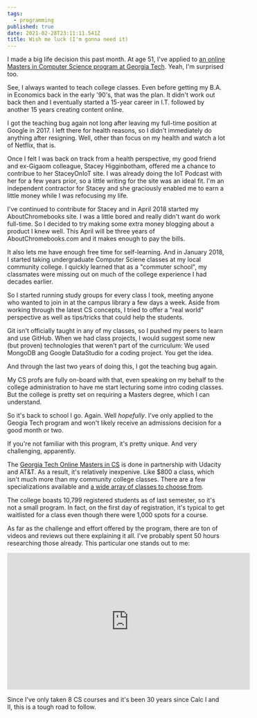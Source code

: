 ```yaml
---
tags:
  - programming
published: true
date: 2021-02-28T23:11:11.541Z
title: Wish me luck (I'm gonna need it)
---
```

I made a big life decision this past month. At age 51, I've applied to [an online Masters in Computer Science program at Georgia Tech](https://omscs.gatech.edu). Yeah, I'm surprised too.

See, I always wanted to teach college classes. Even before getting my B.A. in Economics back in the early '90's, that was the plan. It didn't work out back then and I eventually started a 15-year career in I.T. followed by another 15 years creating content online.

I got the teaching bug again not long after leaving my full-time position at Google in 2017. I left there for health reasons, so I didn't immediately do anything after resigning. Well, other than focus on my health and watch a lot of Netflix, that is.

Once I felt I was back on track from a health perspective, my good friend and ex-Gigaom colleague, Stacey Higginbotham, offered me a chance to contribue to her StaceyOnIoT site. I was already doing the IoT Podcast with her for a few years prior, so a little writing for the site was an ideal fit. I'm an independent contractor for Stacey and she graciously enabled me to earn a little money while I was refocusing my life.

I've continued to contribute for Stacey and in April 2018 started my AboutChromebooks site. I was a little bored and really didn't want do work full-time. So I decided to try making some extra money blogging about a product I knew well. This April will be three years of AboutChromebooks.com and it makes enough to pay the bills.

It also lets me have enough free time for self-learning. And in January 2018, I started taking undergraduate Computer Sciene classes at my local community college. I quickly learned that as a "commuter school", my classmates were missing out on much of the college experience I had decades earlier.

So I started running study groups for every class I took, meeting anyone who wanted to join in at the campus library a few days a week. Aside from working through the latest CS concepts, I tried to offer a "real world" perspective as well as tips/tricks that could help the students. 

Git isn't officially taught in any of my classes, so I pushed my peers to learn and use GitHub. When we had class projects, I would suggest some new (but proven) technologies that weren't part of the curriculum: We used MongoDB ang Google DataStudio for a coding project. You get the idea.

And through the last two years of doing this, I got the teaching bug again.

My CS profs are fully on-board with that, even speaking on my behalf to the college administration to have me start lecturing some intro coding classes. But the college is pretty set on requiring a Masters degree, which I can understand.

So it's back to school I go. Again. Well *hopefully*. I've only applied to the Geogia Tech program and won't likely receive an admissions decision for a good month or two.

If you're not familiar with this program, it's pretty unique. And very challenging, apparently.

The [Georgia Tech Online Masters in CS](https://omscs.gatech.edu) is done in partnership with Udacity and AT&T. As a result, it's relatively inexpenive. Like $800 a class, which isn't much more than my community college classes. There are a few specializations available and [a wide array of classes to choose from](https://omscs.gatech.edu/current-courses). 

The college boasts 10,799 registered students as of last semester, so it's not a small program. In fact, on the first day of registration, it's typical to get waitlisted for a class even though there were 1,000 spots for a course. 

As far as the challenge and effort offered by the program, there are ton of videos and reviews out there explaining it all. I've probably spent 50 hours researching those already. This particular one stands out to me:

<iframe width="560" height="315" src="https://www.youtube.com/embed/AwdPsUDTO-0" frameborder="0" allow="accelerometer; autoplay; clipboard-write; encrypted-media; gyroscope; picture-in-picture" allowfullscreen></iframe>

Since I've only taken 8 CS courses and it's been 30 years since Calc I and II, this is a tough road to follow.